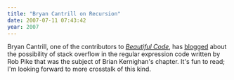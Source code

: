 ```yaml
---
title: "Bryan Cantrill on Recursion"
date: 2007-07-11 07:43:42
year: 2007
---
```

Bryan Cantrill, one of the contributors to <a href="http://www.oreilly.com/catalog/9780596510046/"><em>Beautiful Code</em></a>, has <a href="http://blogs.sun.com/bmc/entry/beautiful_code">blogged</a> about the possibility of stack overflow in the regular expression code written by Rob Pike that was the subject of Brian Kernighan's chapter.  It's fun to read; I'm looking forward to more crosstalk of this kind.
